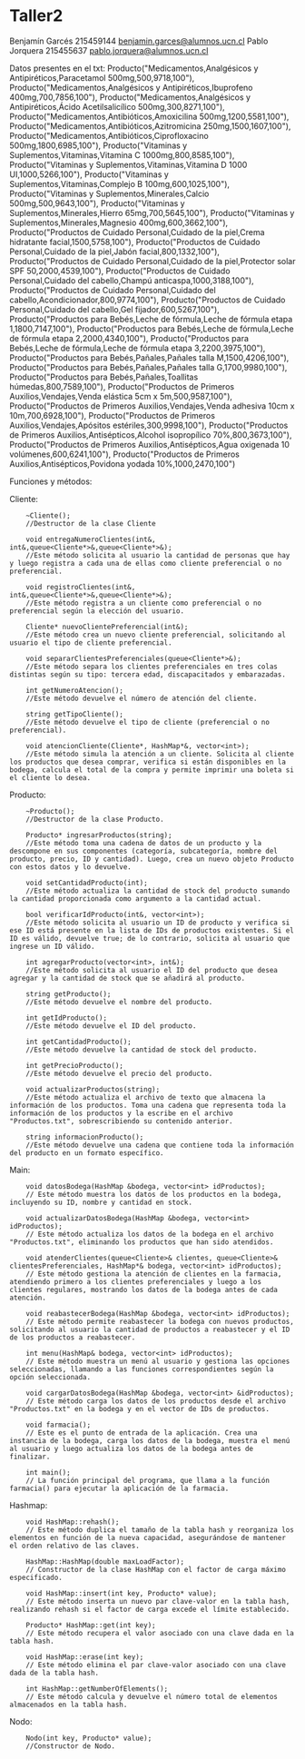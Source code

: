 # Taller2
Benjamín Garcés 215459144 benjamin.garces@alumnos.ucn.cl Pablo Jorquera 215455637 pablo.jorquera@alumnos.ucn.cl

Datos presentes en el txt: Producto("Medicamentos,Analgésicos y Antipiréticos,Paracetamol 500mg,500,9718,100"),
Producto("Medicamentos,Analgésicos y Antipiréticos,Ibuprofeno 400mg,700,7856,100"),
Producto("Medicamentos,Analgésicos y Antipiréticos,Ácido Acetilsalicílico 500mg,300,8271,100"),
Producto("Medicamentos,Antibióticos,Amoxicilina 500mg,1200,5581,100"),
Producto("Medicamentos,Antibióticos,Azitromicina 250mg,1500,1607,100"),
Producto("Medicamentos,Antibióticos,Ciprofloxacino 500mg,1800,6985,100"),
Producto("Vitaminas y Suplementos,Vitaminas,Vitamina C 1000mg,800,8585,100"),
Producto("Vitaminas y Suplementos,Vitaminas,Vitamina D 1000 UI,1000,5266,100"),
Producto("Vitaminas y Suplementos,Vitaminas,Complejo B 100mg,600,1025,100"),
Producto("Vitaminas y Suplementos,Minerales,Calcio 500mg,500,9643,100"),
Producto("Vitaminas y Suplementos,Minerales,Hierro 65mg,700,5645,100"),
Producto("Vitaminas y Suplementos,Minerales,Magnesio 400mg,600,3662,100"),
Producto("Productos de Cuidado Personal,Cuidado de la piel,Crema hidratante facial,1500,5758,100"),
Producto("Productos de Cuidado Personal,Cuidado de la piel,Jabón facial,800,1332,100"),
Producto("Productos de Cuidado Personal,Cuidado de la piel,Protector solar SPF 50,2000,4539,100"),
Producto("Productos de Cuidado Personal,Cuidado del cabello,Champú anticaspa,1000,3188,100"),
Producto("Productos de Cuidado Personal,Cuidado del cabello,Acondicionador,800,9774,100"),
Producto("Productos de Cuidado Personal,Cuidado del cabello,Gel fijador,600,5267,100"),
Producto("Productos para Bebés,Leche de fórmula,Leche de fórmula etapa 1,1800,7147,100"),
Producto("Productos para Bebés,Leche de fórmula,Leche de fórmula etapa 2,2000,4340,100"),
Producto("Productos para Bebés,Leche de fórmula,Leche de fórmula etapa 3,2200,3975,100"),
Producto("Productos para Bebés,Pañales,Pañales talla M,1500,4206,100"),
Producto("Productos para Bebés,Pañales,Pañales talla G,1700,9980,100"),
Producto("Productos para Bebés,Pañales,Toallitas húmedas,800,7589,100"),
Producto("Productos de Primeros Auxilios,Vendajes,Venda elástica 5cm x 5m,500,9587,100"),
Producto("Productos de Primeros Auxilios,Vendajes,Venda adhesiva 10cm x 10m,700,6928,100"),
Producto("Productos de Primeros Auxilios,Vendajes,Apósitos estériles,300,9998,100"),
Producto("Productos de Primeros Auxilios,Antisépticos,Alcohol isopropílico 70%,800,3673,100"),
Producto("Productos de Primeros Auxilios,Antisépticos,Agua oxigenada 10 volúmenes,600,6241,100"),
Producto("Productos de Primeros Auxilios,Antisépticos,Povidona yodada 10%,1000,2470,100")


Funciones y métodos:

Cliente:

        ~Cliente();
        //Destructor de la clase Cliente

        void entregaNumeroClientes(int&, int&,queue<Cliente*>&,queue<Cliente*>&);
        //Este método solicita al usuario la cantidad de personas que hay y luego registra a cada una de ellas como cliente preferencial o no preferencial. 

        void registroClientes(int&, int&,queue<Cliente*>&,queue<Cliente*>&);
        //Este método registra a un cliente como preferencial o no preferencial según la elección del usuario.

        Cliente* nuevoClientePreferencial(int&);
        //Este método crea un nuevo cliente preferencial, solicitando al usuario el tipo de cliente preferencial.

        void separarClientesPreferenciales(queue<Cliente*>&);
        //Este método separa los clientes preferenciales en tres colas distintas según su tipo: tercera edad, discapacitados y embarazadas.

        int getNumeroAtencion();
        //Este método devuelve el número de atención del cliente.

        string getTipoCliente();
        //Este método devuelve el tipo de cliente (preferencial o no preferencial).

        void atencionCliente(Cliente*, HashMap*&, vector<int>);
        //Este método simula la atención a un cliente. Solicita al cliente los productos que desea comprar, verifica si están disponibles en la bodega, calcula el total de la compra y permite imprimir una boleta si el cliente lo desea.

Producto:

        ~Producto();
        //Destructor de la clase Producto.

        Producto* ingresarProductos(string);
        //Este método toma una cadena de datos de un producto y la descompone en sus componentes (categoría, subcategoría, nombre del producto, precio, ID y cantidad). Luego, crea un nuevo objeto Producto con estos datos y lo devuelve.

        void setCantidadProducto(int);
        //Este método actualiza la cantidad de stock del producto sumando la cantidad proporcionada como argumento a la cantidad actual.

        bool verificarIdProducto(int&, vector<int>);
        //Este método solicita al usuario un ID de producto y verifica si ese ID está presente en la lista de IDs de productos existentes. Si el ID es válido, devuelve true; de lo contrario, solicita al usuario que ingrese un ID válido.

        int agregarProducto(vector<int>, int&);
        //Este método solicita al usuario el ID del producto que desea agregar y la cantidad de stock que se añadirá al producto. 

        string getProducto();
        //Este método devuelve el nombre del producto.

        int getIdProducto();
        //Este método devuelve el ID del producto.

        int getCantidadProducto();
        //Este método devuelve la cantidad de stock del producto.

        int getPrecioProducto();
        //Este método devuelve el precio del producto.

        void actualizarProductos(string);
        //Este método actualiza el archivo de texto que almacena la información de los productos. Toma una cadena que representa toda la información de los productos y la escribe en el archivo "Productos.txt", sobrescribiendo su contenido anterior.

        string informacionProducto();
        //Este método devuelve una cadena que contiene toda la información del producto en un formato específico.

Main:

        void datosBodega(HashMap &bodega, vector<int> idProductos);
        // Este método muestra los datos de los productos en la bodega, incluyendo su ID, nombre y cantidad en stock.

        void actualizarDatosBodega(HashMap &bodega, vector<int> idProductos);
        // Este método actualiza los datos de la bodega en el archivo "Productos.txt", eliminando los productos que han sido atendidos.

        void atenderClientes(queue<Cliente>& clientes, queue<Cliente>& clientesPreferenciales, HashMap*& bodega, vector<int> idProductos);
        // Este método gestiona la atención de clientes en la farmacia, atendiendo primero a los clientes preferenciales y luego a los clientes regulares, mostrando los datos de la bodega antes de cada atención.

        void reabastecerBodega(HashMap &bodega, vector<int> idProductos);
        // Este método permite reabastecer la bodega con nuevos productos, solicitando al usuario la cantidad de productos a reabastecer y el ID de los productos a reabastecer.

        int menu(HashMap& bodega, vector<int> idProductos);
        // Este método muestra un menú al usuario y gestiona las opciones seleccionadas, llamando a las funciones correspondientes según la opción seleccionada.

        void cargarDatosBodega(HashMap &bodega, vector<int> &idProductos);
        // Este método carga los datos de los productos desde el archivo "Productos.txt" en la bodega y en el vector de IDs de productos.

        void farmacia();
        // Este es el punto de entrada de la aplicación. Crea una instancia de la bodega, carga los datos de la bodega, muestra el menú al usuario y luego actualiza los datos de la bodega antes de finalizar.

        int main();
        // La función principal del programa, que llama a la función farmacia() para ejecutar la aplicación de la farmacia.

Hashmap:

        void HashMap::rehash();
        // Este método duplica el tamaño de la tabla hash y reorganiza los elementos en función de la nueva capacidad, asegurándose de mantener el orden relativo de las claves.

        HashMap::HashMap(double maxLoadFactor);
        // Constructor de la clase HashMap con el factor de carga máximo especificado.

        void HashMap::insert(int key, Producto* value); 
        // Este método inserta un nuevo par clave-valor en la tabla hash, realizando rehash si el factor de carga excede el límite establecido.

        Producto* HashMap::get(int key);
        // Este método recupera el valor asociado con una clave dada en la tabla hash.
        
        void HashMap::erase(int key); 
        // Este método elimina el par clave-valor asociado con una clave dada de la tabla hash.

        int HashMap::getNumberOfElements(); 
        // Este método calcula y devuelve el número total de elementos almacenados en la tabla hash.

Nodo:

        Nodo(int key, Producto* value);
        //Constructor de Nodo.